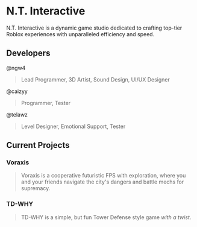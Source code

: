 # N.T. Interactive
N.T. Interactive is a dynamic game studio dedicated to crafting top-tier Roblox experiences with unparalleled efficiency and speed.

## Developers
@ngw4
> Lead Programmer, 
3D Artist,
Sound Design,
UI/UX Designer

@caizyy 
> Programmer,
Tester

@telawz
> Level Designer,
Emotional Support,
Tester

## Current Projects
### Voraxis
> Voraxis is a cooperative futuristic FPS with exploration, where you and your friends navigate the city's dangers and battle mechs for supremacy.
### TD-WHY
> TD-WHY is a simple, but fun Tower Defense style game *with a twist*.
